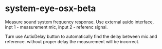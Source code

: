# system-eye-osx-beta

Measure sound system frequency response. Use external auido interface, inpt 1 - measurement mic, input 2 - referenc signal. 

Turn use AutioDelay button to automatically find the delay between mic and reference. without proper delay the measurement will be incorrect.
